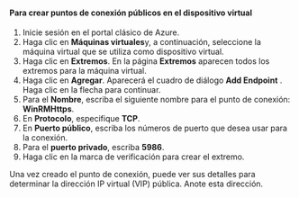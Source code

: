 #### <a name="to-create-public-endpoints-on-the-virtual-device"></a>Para crear puntos de conexión públicos en el dispositivo virtual

1. Inicie sesión en el portal clásico de Azure.
2. Haga clic en **Máquinas virtuales**y, a continuación, seleccione la máquina virtual que se utiliza como dispositivo virtual.
3. Haga clic en **Extremos**. En la página **Extremos** aparecen todos los extremos para la máquina virtual.
4. Haga clic en **Agregar**. Aparecerá el cuadro de diálogo **Add Endpoint** . Haga clic en la flecha para continuar.
5. Para el **Nombre**, escriba el siguiente nombre para el punto de conexión: **WinRMHttps**.
6. En **Protocolo**, especifique **TCP**.
7. En **Puerto público**, escriba los números de puerto que desea usar para la conexión.
8. Para el **puerto privado**, escriba **5986**.
9. Haga clic en la marca de verificación para crear el extremo.

Una vez creado el punto de conexión, puede ver sus detalles para determinar la dirección IP virtual (VIP) pública. Anote esta dirección.

